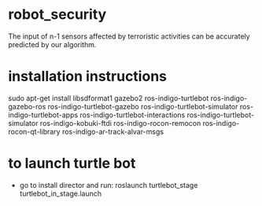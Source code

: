 # robot_security
The input of n-1 sensors affected by terroristic activities can be accurately predicted by our algorithm.

# installation instructions

sudo apt-get install libsdformat1 gazebo2 ros-indigo-turtlebot ros-indigo-gazebo-ros ros-indigo-turtlebot-gazebo ros-indigo-turtlebot-simulator ros-indigo-turtlebot-apps ros-indigo-turtlebot-interactions ros-indigo-turtlebot-simulator ros-indigo-kobuki-ftdi ros-indigo-rocon-remocon ros-indigo-rocon-qt-library ros-indigo-ar-track-alvar-msgs
# to launch turtle bot
- go to install director and run: roslaunch turtlebot_stage turtlebot_in_stage.launch
